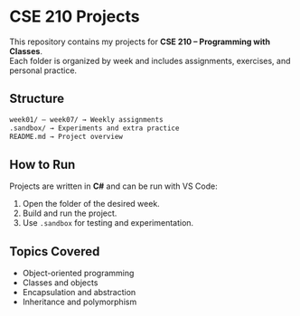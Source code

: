 # CSE 210 Projects

This repository contains my projects for **CSE 210 – Programming with Classes**.  
Each folder is organized by week and includes assignments, exercises, and personal practice.

## Structure

```bash
week01/ – week07/ → Weekly assignments
.sandbox/ → Experiments and extra practice
README.md → Project overview
```

## How to Run

Projects are written in **C#** and can be run with VS Code:  
1. Open the folder of the desired week.  
2. Build and run the project.  
3. Use `.sandbox` for testing and experimentation.  

## Topics Covered

- Object-oriented programming  
- Classes and objects  
- Encapsulation and abstraction  
- Inheritance and polymorphism  